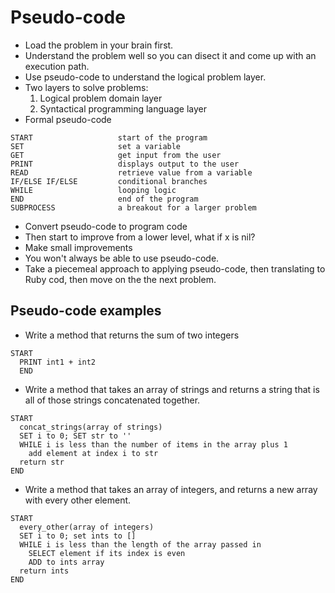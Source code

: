 # Pseudo-code

- Load the problem in your brain first.
- Understand the problem well so you can disect it and come up with an execution path.
- Use pseudo-code to understand the logical problem layer.
- Two layers to solve problems:
  1. Logical problem domain layer
  2. Syntactical programming language layer
- Formal pseudo-code
```
START                   start of the program
SET                     set a variable  
GET                     get input from the user
PRINT                   displays output to the user
READ                    retrieve value from a variable
IF/ELSE IF/ELSE         conditional branches
WHILE                   looping logic
END                     end of the program
SUBPROCESS              a breakout for a larger problem
```
- Convert pseudo-code to program code
- Then start to improve from a lower level, what if x is nil?
- Make small improvements
- You won't always be able to use pseudo-code.
- Take a piecemeal approach to applying pseudo-code, then translating to Ruby cod, then move on the the next problem.

## Pseudo-code examples

- Write a method that returns the sum of two integers
```
START
  PRINT int1 + int2
  END
```

- Write a method that takes an array of strings and returns a string that is all of those strings concatenated together.
```
START
  concat_strings(array of strings)
  SET i to 0; SET str to ''
  WHILE i is less than the number of items in the array plus 1
    add element at index i to str
  return str
END
```

- Write a method that takes an array of integers, and returns a new array with every other element.
```
START
  every_other(array of integers)
  SET i to 0; set ints to []
  WHILE i is less than the length of the array passed in
    SELECT element if its index is even
    ADD to ints array
  return ints
END
```


